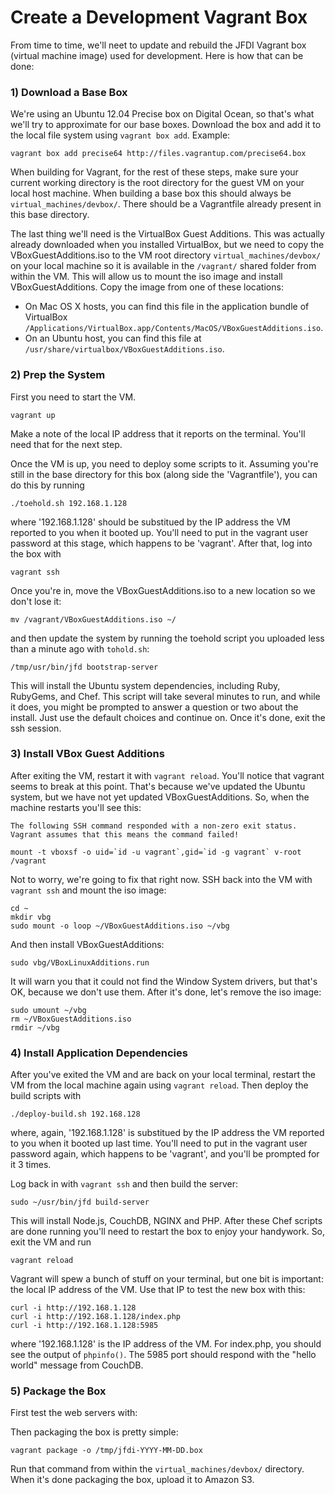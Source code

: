 Create a Development Vagrant Box
================================
From time to time, we'll neet to update and rebuild the JFDI Vagrant box
(virtual machine image) used for development.  Here is how that can be done:

### 1) Download a Base Box
We're using an Ubuntu 12.04 Precise box on Digital Ocean, so that's what we'll
try to approximate for our base boxes.  Download the box and add it to the
local file system using `vagrant box add`. Example:

	vagrant box add precise64 http://files.vagrantup.com/precise64.box

When building for Vagrant, for the rest of these steps, make sure your current
working directory is the root directory for the guest VM on your local host
machine. When building a base box this should always be
`virtual_machines/devbox/`. There should be a Vagrantfile already present in
this base directory.

The last thing we'll need is the VirtualBox Guest Additions. This was actually
already downloaded when you installed VirtualBox, but we need to copy the
VBoxGuestAdditions.iso to the VM root directory `virtual_machines/devbox/` on
your local machine so it is available in the `/vagrant/` shared folder from
within the VM.  This will allow us to mount the iso image and install
VBoxGuestAdditions.  Copy the image from one of these locations:

* On Mac OS X hosts, you can find this file in the application bundle of VirtualBox `/Applications/VirtualBox.app/Contents/MacOS/VBoxGuestAdditions.iso`.
* On an Ubuntu host, you can find this file at `/usr/share/virtualbox/VBoxGuestAdditions.iso`.


### 2) Prep the System
First you need to start the VM.

	vagrant up

Make a note of the local IP address that it reports on the terminal. You'll
need that for the next step.

Once the VM is up, you need to deploy some scripts to it. Assuming you're still
in the base directory for this box (along side the 'Vagrantfile'), you can do
this by running

	./toehold.sh 192.168.1.128

where '192.168.1.128' should be substitued by the IP address the VM reported to
you when it booted up. You'll need to put in the vagrant user password at this
stage, which happens to be 'vagrant'. After that, log into the box with

	vagrant ssh

Once you're in, move the VBoxGuestAdditions.iso to a new location so we don't
lose it:

	mv /vagrant/VBoxGuestAdditions.iso ~/

and then update the system by running the toehold script you uploaded less than
a minute ago with `tohold.sh`:

	/tmp/usr/bin/jfd bootstrap-server

This will install the Ubuntu system dependencies, including Ruby, RubyGems, and
Chef. This script will take several minutes to run, and while it does, you
might be prompted to answer a question or two about the install. Just use the
default choices and continue on. Once it's done, exit the ssh session.


### 3) Install VBox Guest Additions
After exiting the VM, restart it with `vagrant reload`. You'll notice that
vagrant seems to break at this point. That's because we've updated the Ubuntu
system, but we have not yet updated VBoxGuestAdditions. So, when the machine
restarts you'll see this:

	The following SSH command responded with a non-zero exit status.
	Vagrant assumes that this means the command failed!

	mount -t vboxsf -o uid=`id -u vagrant`,gid=`id -g vagrant` v-root /vagrant

Not to worry, we're going to fix that right now. SSH back into the VM with
`vagrant ssh` and mount the iso image:

	cd ~
	mkdir vbg
	sudo mount -o loop ~/VBoxGuestAdditions.iso ~/vbg

And then install VBoxGuestAdditions:

	sudo vbg/VBoxLinuxAdditions.run

It will warn you that it could not find the Window System drivers, but that's
OK, because we don't use them.  After it's done, let's remove the iso image:

	sudo umount ~/vbg
	rm ~/VBoxGuestAdditions.iso
	rmdir ~/vbg


### 4) Install Application Dependencies
After you've exited the VM and are back on your local terminal, restart the VM
from the local machine again using `vagrant reload`. Then deploy the build
scripts with

	./deploy-build.sh 192.168.128

where, again, '192.168.1.128' is substitued by the IP address the VM reported
to you when it booted up last time. You'll need to put in the vagrant user
password again, which happens to be 'vagrant', and you'll be prompted for it 3
times.

Log back in with `vagrant ssh` and then build the server:

	sudo ~/usr/bin/jfd build-server

This will install Node.js, CouchDB, NGINX and PHP. After these Chef scripts are
done running you'll need to restart the box to enjoy your handywork. So, exit
the VM and run

	vagrant reload

Vagrant will spew a bunch of stuff on your terminal, but one bit is important:
the local IP address of the VM. Use that IP to test the new box with this:

	curl -i http://192.168.1.128
	curl -i http://192.168.1.128/index.php
	curl -i http://192.168.1.128:5985

where '192.168.1.128' is the IP address of the VM. For index.php, you should
see the output of `phpinfo()`. The 5985 port should respond with the "hello
world" message from CouchDB.


### 5) Package the Box
First test the web servers with:

Then packaging the box is pretty simple:

	vagrant package -o /tmp/jfdi-YYYY-MM-DD.box

Run that command from within the `virtual_machines/devbox/` directory.
When it's done packaging the box, upload it to Amazon S3.
